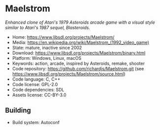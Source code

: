 # Maelstrom

_Enhanced clone of Atari's 1979 Asteroids arcade game with a visual style similar to Atari's 1987 sequel, Blasteroids._

- Home: https://www.libsdl.org/projects/Maelstrom/
- Media: https://en.wikipedia.org/wiki/Maelstrom_(1992_video_game)
- State: mature, inactive since 2002
- Download: https://www.libsdl.org/projects/Maelstrom/binary.html
- Platform: Windows, Linux, macOS
- Keywords: action, arcade, inspired by Asteroids, remake, shooter
- Code repository: https://github.com/richardjs/Maelstrom.git (see https://www.libsdl.org/projects/Maelstrom/source.html)
- Code language: C, C++
- Code license: GPL-2.0
- Code dependencies: SDL
- Assets license: CC-BY-3.0

## Building

- Build system: Autoconf

